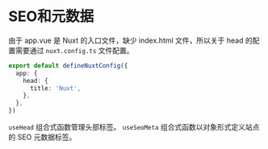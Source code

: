 # SEO和元数据

由于 app.vue 是 Nuxt 的入口文件，缺少 index.html 文件，所以关于 head 的配置需要通过 `nuxt.config.ts` 文件配置。

```typescript
export default defineNuxtConfig({
  app: {
    head: {
      title: 'Nuxt',
    },
  },
})
```

`useHead` 组合式函数管理头部标签。
`useSeoMeta` 组合式函数以对象形式定义站点的 SEO 元数据标签。
